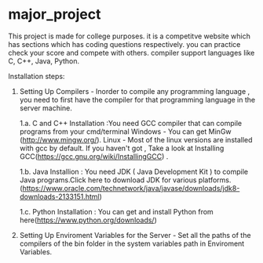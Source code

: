 # major_project
This project is made for college purposes. it is a competitve website which has sections which has coding questions respectively. you can practice check your score and compete with others. compiler support languages like C, C++, Java, Python.


Installation steps:
1. Setting Up Compilers -
    Inorder to compile any programming language , you need to first have the compiler for that programming language in the server machine.

    1.a. C and C++
        Installation :You need GCC compiler that can compile programs from your cmd/terminal
        Windows - You can get MinGw (http://www.mingw.org/).
        Linux - Most of the linux versions are installed with gcc by default. If you haven't got , Take a look at Installing GCC(https://gcc.gnu.org/wiki/InstallingGCC) .

    1.b. Java
        Installion : You need JDK ( Java Development Kit ) to compile Java programs.Click here to download JDK for various platforms.
        (https://www.oracle.com/technetwork/java/javase/downloads/jdk8-downloads-2133151.html)

    1.c. Python
        Installation : You can get and install Python from here(https://www.python.org/downloads/)

2. Setting Up Enviroment Variables for the Server -
    Set all the paths of the compilers of the bin folder in the system variables path in Enviroment Variables.